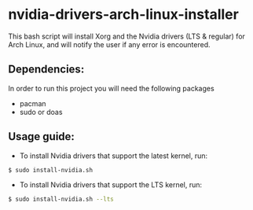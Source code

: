 # nvidia-drivers-arch-linux-installer
 This bash script will install Xorg and the Nvidia drivers (LTS &amp; regular) for Arch Linux, and will notify the user if any error is encountered.

## Dependencies:
In order to run this project you will need the following packages
* pacman
* sudo or doas

## Usage guide: 

+ To install Nvidia drivers that support the latest kernel, run:
```sh
$ sudo install-nvidia.sh
```

+ To install Nvidia drivers that support the LTS kernel, run:
```sh
$ sudo install-nvidia.sh --lts
```


